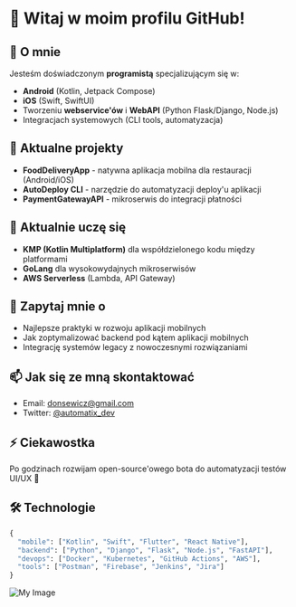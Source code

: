 # 👋 Witaj w moim profilu GitHub!

## 🚀 O mnie

Jesteśm doświadczonym **programistą** specjalizującym się w:
- **Android** (Kotlin, Jetpack Compose)
- **iOS** (Swift, SwiftUI)
- Tworzeniu **webservice'ów** i **WebAPI** (Python Flask/Django, Node.js)
- Integracjach systemowych (CLI tools, automatyzacja)

## 🔭 Aktualne projekty

- **FoodDeliveryApp** - natywna aplikacja mobilna dla restauracji (Android/iOS)
- **AutoDeploy CLI** - narzędzie do automatyzacji deploy'u aplikacji
- **PaymentGatewayAPI** - mikroserwis do integracji płatności

## 🌱 Aktualnie uczę się

- **KMP (Kotlin Multiplatform)** dla współdzielonego kodu między platformami
- **GoLang** dla wysokowydajnych mikroserwisów
- **AWS Serverless** (Lambda, API Gateway)

## 💬 Zapytaj mnie o

- Najlepsze praktyki w rozwoju aplikacji mobilnych
- Jak zoptymalizować backend pod kątem aplikacji mobilnych
- Integrację systemów legacy z nowoczesnymi rozwiązaniami

## 📫 Jak się ze mną skontaktować

- Email: donsewicz@gmail.com
- Twitter: [@automatix_dev](https://twitter.com/automatix_dev)

## ⚡ Ciekawostka

Po godzinach rozwijam open-source'owego bota do automatyzacji testów UI/UX 🚀

## 🛠 Technologie

```python
{
  "mobile": ["Kotlin", "Swift", "Flutter", "React Native"],
  "backend": ["Python", "Django", "Flask", "Node.js", "FastAPI"],
  "devops": ["Docker", "Kubernetes", "GitHub Actions", "AWS"],
  "tools": ["Postman", "Firebase", "Jenkins", "Jira"]
}
```
![My Image]([https://wezcloud.com/assets/readme.md.png])
